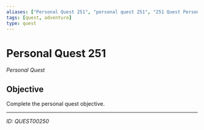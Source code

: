 ```yaml
---
aliases: ["Personal Quest 251", "personal quest 251", "251 Quest Personal"]
tags: [quest, adventure]
type: quest
---
```


# Personal Quest 251

*Personal Quest*

## Objective
Complete the personal quest objective.

---
*ID: QUEST00250*